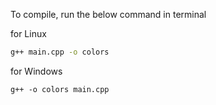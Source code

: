 To compile, run the below command in terminal

for Linux 
```bash
g++ main.cpp -o colors
```

for Windows
```
g++ -o colors main.cpp
```
